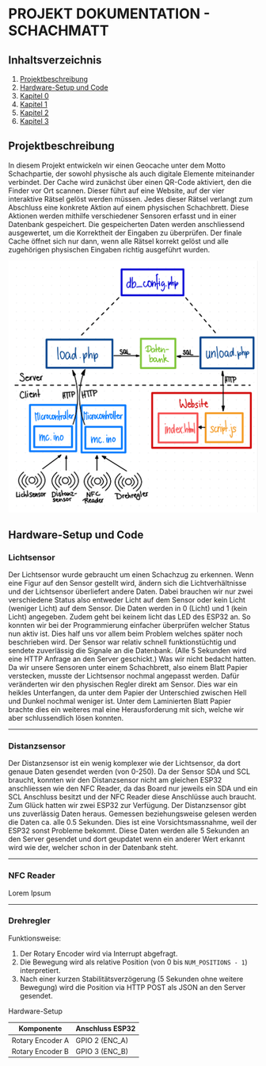 # PROJEKT DOKUMENTATION - SCHACHMATT

## Inhaltsverzeichnis

1. [Projektbeschreibung](#Projektbeschreibung)
2. [Hardware-Setup und Code](#hardware-setup-und-Code)
3. [Kapitel 0](#Kapitel)
4. [Kapitel 1](#Kapitel-1)  
5. [Kapitel 2](#Kapitel-2)  
6. [Kapitel 3](#Kapitel-3)  


## Projektbeschreibung

In diesem Projekt entwickeln wir einen Geocache unter dem Motto Schachpartie, der sowohl physische als auch digitale Elemente miteinander verbindet. Der Cache wird zunächst über einen QR-Code aktiviert, den die Finder vor Ort scannen. Dieser führt auf eine Website, auf der vier interaktive Rätsel gelöst werden müssen. Jedes dieser Rätsel verlangt zum Abschluss eine konkrete Aktion auf einem physischen Schachbrett. Diese Aktionen werden mithilfe verschiedener Sensoren erfasst und in einer Datenbank gespeichert. Die gespeicherten Daten werden anschliessend ausgewertet, um die Korrektheit der Eingaben zu überprüfen. Der finale Cache öffnet sich nur dann, wenn alle Rätsel korrekt gelöst und alle zugehörigen physischen Eingaben richtig ausgeführt wurden.

![Kommunikationsplan der Komponenten](IMG_0827.jpg)

## Hardware-Setup und Code

### Lichtsensor
Der Lichtsensor wurde gebraucht um einen Schachzug zu erkennen. Wenn eine Figur auf den Sensor gestellt wird, ändern sich die Lichtverhältnisse und der Lichtsensor überliefert andere Daten. Dabei brauchen wir nur zwei verschiedene Status also entweder Licht auf dem Sensor oder kein Licht (weniger Licht) auf dem Sensor. Die Daten werden in 0 (Licht) und 1 (kein Licht) angegeben. Zudem geht bei keinem licht das LED des ESP32 an. So konnten wir bei der Programmierung einfacher überprüfen welcher Status nun aktiv ist. Dies half uns vor allem beim Problem welches später noch beschrieben wird. Der Sensor war relativ schnell funktionstüchtig und sendete zuverlässig die Signale an die Datenbank. (Alle 5 Sekunden wird eine HTTP Anfrage an den Server geschickt.) Was wir nicht bedacht hatten. Da wir unsere Sensoren unter einem Schachbrett, also einem Blatt Papier verstecken, musste der Lichtsensor nochmal angepasst werden. Dafür veränderten wir den physischen Regler direkt am Sensor. Dies war ein heikles Unterfangen, da unter dem Papier der Unterschied zwischen Hell und Dunkel nochmal weniger ist. Unter dem Laminierten Blatt Papier brachte dies ein weiteres mal eine Herausforderung mit sich, welche wir aber schlussendlich lösen konnten.

---

### Distanzsensor
Der Distanzsensor ist ein wenig komplexer wie der Lichtsensor, da dort genaue Daten gesendet werden (von 0-250). Da der Sensor SDA und SCL braucht, konnten wir den Distanzsensor nicht am gleichen ESP32 anschliessen wie den NFC Reader, da das Board nur jeweils ein SDA und ein SCL Anschluss besitzt und der NFC Reader diese Anschlüsse auch braucht. Zum Glück hatten wir zwei ESP32 zur Verfügung. Der Distanzsensor gibt uns zuverlässig Daten heraus. Gemessen beziehungsweise gelesen werden die Daten ca. alle 0.5 Sekunden. Dies ist eine Vorsichtsmassnahme, weil der ESP32 sonst Probleme bekommt. Diese Daten werden alle 5 Sekunden an den Server gesendet und dort geupdatet wenn ein anderer Wert erkannt wird wie der, welcher schon in der Datenbank steht.

---

### NFC Reader
Lorem Ipsum

---

### Drehregler

Funktionsweise:
1. Der Rotary Encoder wird via Interrupt abgefragt.
2. Die Bewegung wird als relative Position (von 0 bis `NUM_POSITIONS - 1`) interpretiert.
3. Nach einer kurzen Stabilitätsverzögerung (5 Sekunden ohne weitere Bewegung) wird die Position via HTTP POST als JSON an den Server gesendet.

Hardware-Setup

| Komponente       | Anschluss ESP32 |
|------------------|-----------------|
| Rotary Encoder A | GPIO 2 (ENC_A)  |
| Rotary Encoder B | GPIO 3 (ENC_B)  |






